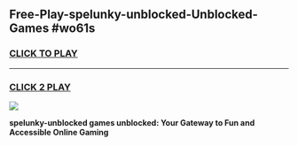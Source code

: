 
## Free-Play-spelunky-unblocked-Unblocked-Games #wo61s
<h3>
<a href="https://news.freeplayer.one?title=spelunky-unblocked&ref=8M">CLICK TO PLAY</a></h3>
<hr>

<h3>
<a href="https://news.freeplayer.one?title=spelunky-unblocked&ref=8M">CLICK 2 PLAY</a>
  
</h3>

<a href="https://news.freeplayer.one?title=spelunky-unblocked&ref=8M"><img src="https://clearcache.store/games.png"></a>


**spelunky-unblocked games unblocked: Your Gateway to Fun and Accessible Online Gaming**

